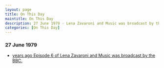 ```yaml
---
layout: page
title: On This Day
maintitle: On This Day
description: 27 June 1979 - Lena Zavaroni and Music was broadcast by the BBC.
categories: [On This Day]
---
```


### 27 June 1979
* [<span id="age1"></span> years ago Episode 6 of Lena Zavaroni and Music was broadcast by the BBC.](/bbc%20one/lena%20zavaroni%20and%20music/1979/06/27/lena-zavaroni-and-music.html)

<!-- Script for calculating number of years ago -->
<script>
var dob = '19790627';
var year = Number(dob.substr(0, 4));
var month = Number(dob.substr(4, 2)) - 1;
var day = Number(dob.substr(6, 2));
var today = new Date();
var age1 = today.getFullYear() - year;
if (today.getMonth() < month || (today.getMonth() == month && today.getDate() < day)) {
age1--;
}
document.getElementById("age1").innerHTML=age1;
</script>

